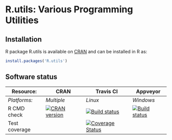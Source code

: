 # R.utils: Various Programming Utilities


## Installation
R package R.utils is available on [CRAN](http://cran.r-project.org/package=R.utils) and can be installed in R as:
```r
install.packages('R.utils')
```




## Software status

| Resource:     | CRAN        | Travis CI     | Appveyor         |
| ------------- | ------------------- | ------------- | ---------------- |
| _Platforms:_  | _Multiple_          | _Linux_       | _Windows_        |
| R CMD check   | <a href="http://cran.r-project.org/web/checks/check_results_R.utils.html"><img border="0" src="http://www.r-pkg.org/badges/version/R.utils" alt="CRAN version"></a> | <a href="https://travis-ci.org/HenrikBengtsson/R.utils"><img src="https://travis-ci.org/HenrikBengtsson/R.utils.svg" alt="Build status"></a> | <a href="https://ci.appveyor.com/project/HenrikBengtsson/r-utils"><img src="https://ci.appveyor.com/api/projects/status/github/HenrikBengtsson/R.utils?svg=true" alt="Build status"></a> |
| Test coverage |                     | <a href="https://coveralls.io/r/HenrikBengtsson/R.utils"><img src="https://coveralls.io/repos/HenrikBengtsson/R.utils/badge.svg?branch=develop" alt="Coverage Status"/></a>   |                  |
